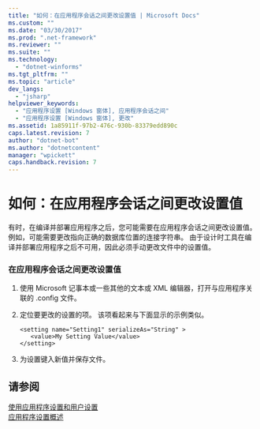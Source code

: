 ```yaml
---
title: "如何：在应用程序会话之间更改设置值 | Microsoft Docs"
ms.custom: ""
ms.date: "03/30/2017"
ms.prod: ".net-framework"
ms.reviewer: ""
ms.suite: ""
ms.technology: 
  - "dotnet-winforms"
ms.tgt_pltfrm: ""
ms.topic: "article"
dev_langs: 
  - "jsharp"
helpviewer_keywords: 
  - "应用程序设置 [Windows 窗体], 应用程序会话之间"
  - "应用程序设置 [Windows 窗体], 更改"
ms.assetid: 1a85911f-97b2-476c-930b-83379edd890c
caps.latest.revision: 7
author: "dotnet-bot"
ms.author: "dotnetcontent"
manager: "wpickett"
caps.handback.revision: 7
---
```

# 如何：在应用程序会话之间更改设置值
有时，在编译并部署应用程序之后，您可能需要在应用程序会话之间更改设置值。  例如，可能需要更改指向正确的数据库位置的连接字符串。  由于设计时工具在编译并部署应用程序之后不可用，因此必须手动更改文件中的设置值。  
  
### 在应用程序会话之间更改设置值  
  
1.  使用 Microsoft 记事本或一些其他的文本或 XML 编辑器，打开与应用程序关联的 .config 文件。  
  
2.  定位要更改的设置的项。  该项看起来与下面显示的示例类似。  
  
    ```  
    <setting name="Setting1" serializeAs="String" >  
       <value>My Setting Value</value>  
    </setting>  
    ```  
  
3.  为设置键入新值并保存文件。  
  
## 请参阅  
 [使用应用程序设置和用户设置](../../../../docs/framework/winforms/advanced/using-application-settings-and-user-settings.md)   
 [应用程序设置概述](../../../../docs/framework/winforms/advanced/application-settings-overview.md)
